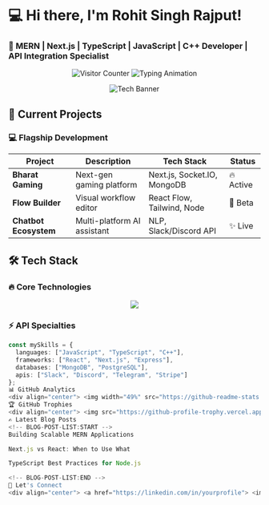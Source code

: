 # 💻 Hi there, I'm Rohit Singh Rajput! 
### 🚀 MERN | Next.js | TypeScript | JavaScript | C++ Developer | API Integration Specialist

<div align="center">
  <img src="https://profile-counter.glitch.me/codewithrohitrajput/count.svg" alt="Visitor Counter"> 
  <img src="https://readme-typing-svg.herokuapp.com?font=Fira+Code&weight=600&size=24&duration=3000&pause=1000&color=FF2D00&center=true&vCenter=true&width=800&lines=Building+scalable+web+applications;MERN+Stack+Specialist;Next.js+Expert;API+Integration+Wizard;Turning+ideas+into+reality+since+2020" alt="Typing Animation">
  
  ![Tech Banner](https://github.com/codewithrohitrajput/codewithrohitrajput/blob/main/assets/tech-banner.gif?raw=true)
</div>

## 🚀 Current Projects

### 💻 Flagship Development
| Project | Description | Tech Stack | Status |
|---------|-------------|------------|--------|
| **Bharat Gaming** | Next-gen gaming platform | Next.js, Socket.IO, MongoDB | 🔥 Active |
| **Flow Builder** | Visual workflow editor | React Flow, Tailwind, Node | 🚀 Beta |
| **Chatbot Ecosystem** | Multi-platform AI assistant | NLP, Slack/Discord API | ✨ Live |

## 🛠️ Tech Stack

### 🔥 Core Technologies
<div align="center">
  <img src="https://skillicons.dev/icons?i=js,ts,react,nextjs,nodejs,mongodb,express,tailwind,cpp&perline=9">
</div>

### ⚡ API Specialties
```typescript
const mySkills = {
  languages: ["JavaScript", "TypeScript", "C++"],
  frameworks: ["React", "Next.js", "Express"],
  databases: ["MongoDB", "PostgreSQL"],
  apis: ["Slack", "Discord", "Telegram", "Stripe"]
};
📊 GitHub Analytics
<div align="center"> <img width="49%" src="https://github-readme-stats.vercel.app/api?username=codewithrohitrajput&show_icons=true&theme=radical&include_all_commits=true" /> <img width="49%" src="https://github-readme-streak-stats.herokuapp.com/?user=codewithrohitrajput&theme=radical&fire=FF8000" /> <img width="100%" src="https://github-readme-activity-graph.vercel.app/graph?username=codewithrohitrajput&theme=react-dark&hide_border=true&area=true" /> </div>
🏆 GitHub Trophies
<div align="center"> <img src="https://github-profile-trophy.vercel.app/?username=codewithrohitrajput&theme=onedark&no-frame=true&row=2&column=4" /> </div>
✍️ Latest Blog Posts
<!-- BLOG-POST-LIST:START -->
Building Scalable MERN Applications

Next.js vs React: When to Use What

TypeScript Best Practices for Node.js

<!-- BLOG-POST-LIST:END -->
🤝 Let's Connect
<div align="center"> <a href="https://linkedin.com/in/yourprofile"> <img src="https://img.shields.io/badge/LinkedIn-0077B5?style=for-the-badge&logo=linkedin&logoColor=white"> </a> <a href="https://twitter.com/yourhandle"> <img src="https://img.shields.io/badge/Twitter-1DA1F2?style=for-the-badge&logo=twitter&logoColor=white"> </a> <a href="mailto:youremail@example.com"> <img src="https://img.shields.io/badge/Gmail-D14836?style=for-the-badge&logo=gmail&logoColor=white"> </a> </div><div align="center"> <img src="https://spotify-github-profile.vercel.app/api/view?uid=yourspotifyid&cover_image=true&theme=novatorem" alt="Now Playing"> </div> ```
